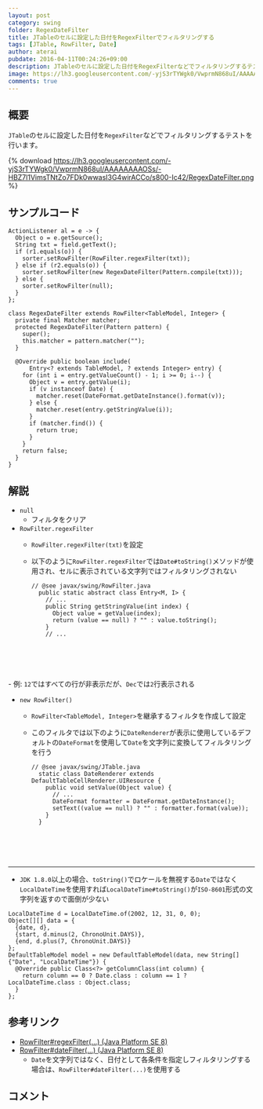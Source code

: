```yaml
---
layout: post
category: swing
folder: RegexDateFilter
title: JTableのセルに設定した日付をRegexFilterでフィルタリングする
tags: [JTable, RowFilter, Date]
author: aterai
pubdate: 2016-04-11T00:24:26+09:00
description: JTableのセルに設定した日付をRegexFilterなどでフィルタリングするテストを行います。
image: https://lh3.googleusercontent.com/-yjS3rTYWgk0/VwprmN868uI/AAAAAAAAOSs/-HBZ7l1VimsTNtZo7FDk0wwasI3G4wirACCo/s800-Ic42/RegexDateFilter.png
comments: true
---
```

## 概要
`JTable`のセルに設定した日付を`RegexFilter`などでフィルタリングするテストを行います。

{% download https://lh3.googleusercontent.com/-yjS3rTYWgk0/VwprmN868uI/AAAAAAAAOSs/-HBZ7l1VimsTNtZo7FDk0wwasI3G4wirACCo/s800-Ic42/RegexDateFilter.png %}

## サンプルコード
<pre class="prettyprint"><code>ActionListener al = e -&gt; {
  Object o = e.getSource();
  String txt = field.getText();
  if (r1.equals(o)) {
    sorter.setRowFilter(RowFilter.regexFilter(txt));
  } else if (r2.equals(o)) {
    sorter.setRowFilter(new RegexDateFilter(Pattern.compile(txt)));
  } else {
    sorter.setRowFilter(null);
  }
};

class RegexDateFilter extends RowFilter&lt;TableModel, Integer&gt; {
  private final Matcher matcher;
  protected RegexDateFilter(Pattern pattern) {
    super();
    this.matcher = pattern.matcher("");
  }

  @Override public boolean include(
      Entry&lt;? extends TableModel, ? extends Integer&gt; entry) {
    for (int i = entry.getValueCount() - 1; i &gt;= 0; i--) {
      Object v = entry.getValue(i);
      if (v instanceof Date) {
        matcher.reset(DateFormat.getDateInstance().format(v));
      } else {
        matcher.reset(entry.getStringValue(i));
      }
      if (matcher.find()) {
        return true;
      }
    }
    return false;
  }
}
</code></pre>

## 解説
- `null`
    - フィルタをクリア
- `RowFilter.regexFilter`
    - `RowFilter.regexFilter(txt)`を設定
    - 以下のように`RowFilter.regexFilter`では`Date#toString()`メソッドが使用され、セルに表示されている文字列ではフィルタリングされない
        
        <pre class="prettyprint"><code>// @see javax/swing/RowFilter.java
        public static abstract class Entry&lt;M, I&gt; {
          // ...
          public String getStringValue(int index) {
            Object value = getValue(index);
            return (value == null) ? "" : value.toString();
          }
          // ...
</code></pre>
    - 例: `12`ではすべての行が非表示だが、`Dec`では`2`行表示される
- `new RowFilter()`
    - `RowFilter<TableModel, Integer>`を継承するフィルタを作成して設定
    - このフィルタでは以下のように`DateRenderer`が表示に使用しているデフォルトの`DateFormat`を使用して`Date`を文字列に変換してフィルタリングを行う
        
        <pre class="prettyprint"><code>// @see javax/swing/JTable.java
        static class DateRenderer extends DefaultTableCellRenderer.UIResource {
          public void setValue(Object value) {
            // ...
            DateFormat formatter = DateFormat.getDateInstance();
            setText((value == null) ? "" : formatter.format(value));
          }
        }
</code></pre>

<!-- dummy comment line for breaking list -->
- - - -
- `JDK 1.8.0`以上の場合、`toString()`でロケールを無視する`Date`ではなく`LocalDateTime`を使用すれば`LocalDateTime#toString()`が`ISO-8601`形式の文字列を返すので面倒が少ない

<!-- dummy comment line for breaking list -->

<pre class="prettyprint"><code>LocalDateTime d = LocalDateTime.of(2002, 12, 31, 0, 0);
Object[][] data = {
  {date, d},
  {start, d.minus(2, ChronoUnit.DAYS)},
  {end, d.plus(7, ChronoUnit.DAYS)}
};
DefaultTableModel model = new DefaultTableModel(data, new String[] {"Date", "LocalDateTime"}) {
  @Override public Class&lt;?&gt; getColumnClass(int column) {
    return column == 0 ? Date.class : column == 1 ? LocalDateTime.class : Object.class;
  }
};
</code></pre>

## 参考リンク
- [RowFilter#regexFilter(...) (Java Platform SE 8)](https://docs.oracle.com/javase/jp/8/docs/api/javax/swing/RowFilter.html#regexFilter-java.lang.String-int...-)
- [RowFilter#dateFilter(...) (Java Platform SE 8)](https://docs.oracle.com/javase/jp/8/docs/api/javax/swing/RowFilter.html#dateFilter-javax.swing.RowFilter.ComparisonType-java.util.Date-int...-)
    - `Date`を文字列ではなく、日付として各条件を指定しフィルタリングする場合は、`RowFilter#dateFilter(...)`を使用する

<!-- dummy comment line for breaking list -->

## コメント

